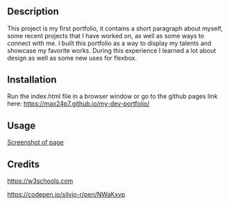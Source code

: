 # <Your-Project-Title>

## Description

This project is my first portfolio, it contains a short paragraph about myself, some recent projects that I have worked on, as well as some ways to connect with me.
I built this portfolio as a way to display my talents and showcase my favorite works.  During this experience I learned a lot about design as well as some new uses for flexbox.


## Installation

Run the index.html file in a browser window or go to the github pages link here:  <a href="https://max24p7.github.io/my-dev-portfolio/">https://max24p7.github.io/my-dev-portfolio/</a>

## Usage

[Screenshot of page](assets/screenshot.PNG/)


## Credits

https://w3schools.com

https://codepen.io/silvio-r/pen/NWaKxvp
